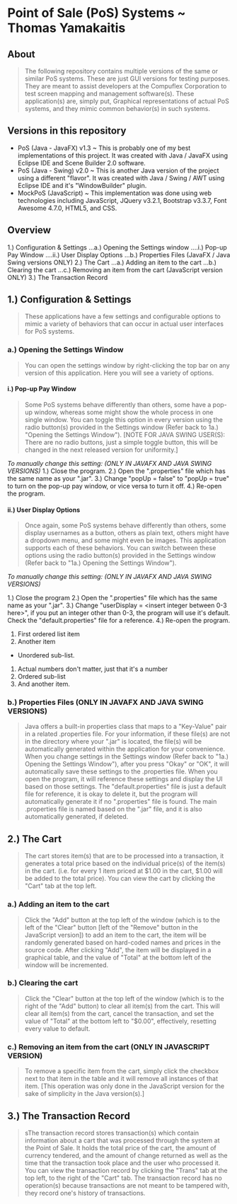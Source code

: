 Point of Sale (PoS) Systems ~ Thomas Yamakaitis
=====
About
-----
> The following repository contains multiple versions of the same or similar PoS systems. These are just GUI versions for testing purposes. They are meant to assist developers at the Compuflex Corporation to test screen mapping and management software(s). These application(s) are, simply put, Graphical representations of actual PoS systems, and they mimic common behavior(s) in such systems.

Versions in this repository
-----
 - PoS (Java - JavaFX) v1.3 ~ This is probably one of my best implementations of this project. It was created with Java / JavaFX using Eclipse IDE and Scene Builder 2.0 software.
 - PoS (Java - Swing) v2.0 ~ This is another Java version of the project using a different "flavor". It was created with Java / Swing / AWT using Eclipse IDE and it's "WindowBuilder" plugin.
 - MockPoS (JavaScript) ~ This implementation was done using web technologies including JavaScript, JQuery v3.2.1, Bootstrap v3.3.7, Font Awesome 4.7.0, HTML5, and CSS.

Overview
-----
1.) Configuration & Settings
...a.) Opening the Settings window
....i.) Pop-up Pay Window
....ii.) User Display Options
...b.) Properties Files (JavaFX / Java Swing versions ONLY)
2.) The Cart
...a.) Adding an item to the cart
...b.) Clearing the cart
...c.) Removing an item from the cart (JavaScript version ONLY)
3.) The Transaction Record

## 1.) Configuration & Settings
> These applications have a few settings and configurable options to mimic a variety of behaviors that can occur in actual user interfaces for PoS systems.

### a.) Opening the Settings Window
> You can open the settings window by right-clicking the top bar on any version of this application. Here you will see a variety of options.

#### i.) Pop-up Pay Window
> Some PoS systems behave differently than others, some have a pop-up window, whereas some might show the whole process in one single window. You can toggle this option in every version using the radio button(s) provided in the Settings window (Refer back to 1a.) "Opening the Settings Window"). [NOTE FOR JAVA SWING USER(S): There are no radio buttons, just a simple toggle button, this will be changed in the next released version for uniformity.]

*To manually change this setting: (ONLY IN JAVAFX AND JAVA SWING VERSIONS)*
 1.) Close the program.
 2.) Open the ".properties" file which has the same name as your ".jar".
 3.) Change "popUp = false" to "popUp = true" to turn on the pop-up pay window, or vice versa to turn it off.
 4.) Re-open the program.

#### ii.) User Display Options
> Once again, some PoS systems behave differently than others, some display usernames as a button, others as plain text, others might have a dropdown menu, and some might even be images. This application supports each of these behaviors. You can switch between these options using the radio button(s) provided in the Settings window (Refer back to "1a.) Opening the Settings Window").

*To manually change this setting: (ONLY IN JAVAFX AND JAVA SWING VERSIONS)*

  1.) Close the program
  2.) Open the ".properties" file which has the same name as your ".jar".
  3.) Change "userDisplay = <insert integer between 0-3 here>", if you put an integer other than 0-3, the program will use it's default. Check the "default.properties" file for a reference.
  4.) Re-open the program.

1. First ordered list item
2. Another item
  * Unordered sub-list.
1. Actual numbers don't matter, just that it's a number
  1. Ordered sub-list
4. And another item.

### b.) Properties Files (ONLY IN JAVAFX AND JAVA SWING VERSIONS)
> Java offers a built-in properties class that maps to a "Key-Value" pair in a related .properties file. For your information, if these file(s) are not in the directory where your ".jar" is located, the file(s) will be automatically generated within the application for your convenience. When you change settings in the Settings window (Refer back to "1a.) Opening the Settings Window"), after you press "Okay" or "OK", it will automatically save these settings to the .properties file. When you open the program, it will reference these settings and display the UI based on those settings. The "default.properties" file is just a default file for reference, it is okay to delete it, but the program will automatically generate it if no ".properties" file is found. The main .properties file is named based on the ".jar" file, and it is also automatically generated, if deleted.

## 2.) The Cart
> The cart stores item(s) that are to be processed into a transaction, it generates a total price based on the individual price(s) of the item(s) in the cart. (i.e. for every 1 item priced at $1.00 in the cart, $1.00 will be added to the total price). You can view the cart by clicking the "Cart" tab at the top left.

### a.) Adding an item to the cart
> Click the "Add" button at the top left of the window (which is to the left of the "Clear" button [left of the "Remove" button in the JavaScript version]) to add an item to the cart, the item will be randomly generated based on hard-coded names and prices in the source code. After clicking "Add", the item will be displayed in a graphical table, and the value of "Total" at the bottom left of the window will be incremented.

### b.) Clearing the cart
> Click the "Clear" button at the top left of the window (which is to the right of the "Add" button) to clear all item(s) from the cart. This will clear all item(s) from the cart, cancel the transaction, and set the value of "Total" at the bottom left to "$0.00", effectively, resetting every value to default.

### c.) Removing an item from the cart (ONLY IN JAVASCRIPT VERSION)
> To remove a specific item from the cart, simply click the checkbox next to that item in the table and it will remove all instances of that item. [This operation was only done in the JavaScript version for the sake of simplicity in the Java version(s).]

## 3.) The Transaction Record
> sThe transaction record stores transaction(s) which contain information about a cart that was processed through the system at the Point of Sale. It holds the total price of the cart, the amount of currency tendered, and the amount of change returned as well as the time that the transaction took place and the user who processed it. You can view the transaction record by clicking the "Trans" tab at the top left, to the right of the "Cart" tab. The transaction record has no operation(s) because transactions are not meant to be tampered with, they record one's history of transactions.
